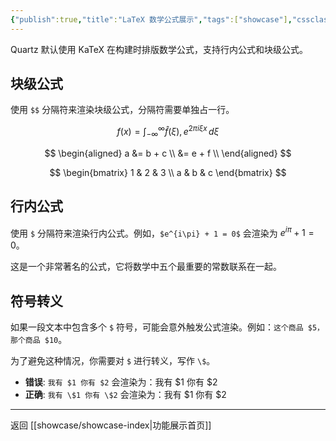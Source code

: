 ```yaml
---
{"publish":true,"title":"LaTeX 数学公式展示","tags":["showcase"],"cssclasses":""}
---
```




Quartz 默认使用 KaTeX 在构建时排版数学公式，支持行内公式和块级公式。

## 块级公式

使用 `$$` 分隔符来渲染块级公式，分隔符需要单独占一行。

$$
f(x) = \int_{-\infty}^\infty
    \hat{f}(\xi),e^{2 \pi i \xi x}
    \,d\xi
$$

$$
\begin{aligned}
a &= b + c \\
  &= e + f \\
\end{aligned}
$$

$$
\begin{bmatrix}
1 & 2 & 3 \\
a & b & c
\end{bmatrix}
$$

## 行内公式

使用 `$` 分隔符来渲染行内公式。例如，`$e^{i\pi} + 1 = 0$` 会渲染为 $e^{i\pi} + 1 = 0$。

这是一个非常著名的公式，它将数学中五个最重要的常数联系在一起。

## 符号转义

如果一段文本中包含多个 `$` 符号，可能会意外触发公式渲染。例如：`这个商品 $5，那个商品 $10`。

为了避免这种情况，你需要对 `$` 进行转义，写作 `\$`。

- **错误**: `我有 $1 你有 $2` 会渲染为：我有 $1 你有 $2
- **正确**: `我有 \$1 你有 \$2` 会渲染为：我有 \$1 你有 \$2

---
返回 [[showcase/showcase-index\|功能展示首页]] 